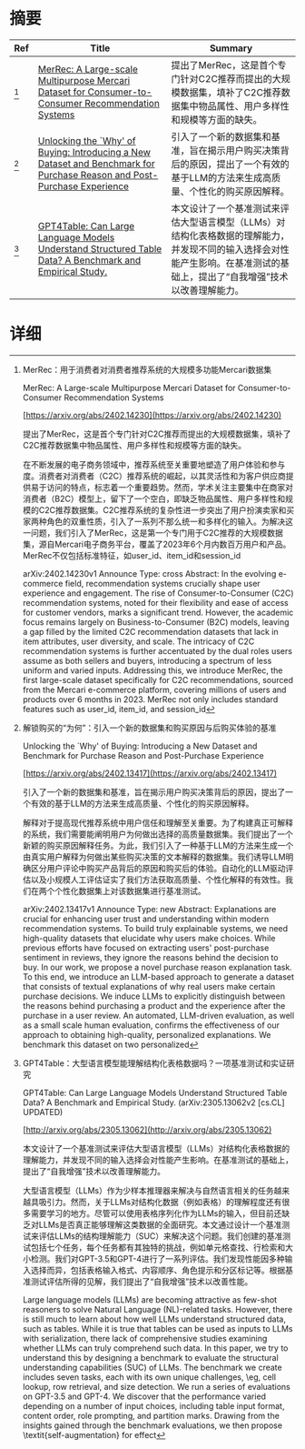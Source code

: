 # 摘要

| Ref | Title | Summary |
| --- | --- | --- |
| [^1] | [MerRec: A Large-scale Multipurpose Mercari Dataset for Consumer-to-Consumer Recommendation Systems](https://arxiv.org/abs/2402.14230) | 提出了MerRec，这是首个专门针对C2C推荐而提出的大规模数据集，填补了C2C推荐数据集中物品属性、用户多样性和规模等方面的缺失。 |
| [^2] | [Unlocking the `Why' of Buying: Introducing a New Dataset and Benchmark for Purchase Reason and Post-Purchase Experience](https://arxiv.org/abs/2402.13417) | 引入了一个新的数据集和基准，旨在揭示用户购买决策背后的原因，提出了一个有效的基于LLM的方法来生成高质量、个性化的购买原因解释。 |
| [^3] | [GPT4Table: Can Large Language Models Understand Structured Table Data? A Benchmark and Empirical Study.](http://arxiv.org/abs/2305.13062) | 本文设计了一个基准测试来评估大型语言模型（LLMs）对结构化表格数据的理解能力，并发现不同的输入选择会对性能产生影响。在基准测试的基础上，提出了“自我增强”技术以改善理解能力。 |

# 详细

[^1]: MerRec：用于消费者对消费者推荐系统的大规模多功能Mercari数据集

    MerRec: A Large-scale Multipurpose Mercari Dataset for Consumer-to-Consumer Recommendation Systems

    [https://arxiv.org/abs/2402.14230](https://arxiv.org/abs/2402.14230)

    提出了MerRec，这是首个专门针对C2C推荐而提出的大规模数据集，填补了C2C推荐数据集中物品属性、用户多样性和规模等方面的缺失。

    

    在不断发展的电子商务领域中，推荐系统至关重要地塑造了用户体验和参与度。消费者对消费者（C2C）推荐系统的崛起，以其灵活性和为客户供应商提供易于访问的特点，标志着一个重要趋势。然而，学术关注主要集中在商家对消费者（B2C）模型上，留下了一个空白，即缺乏物品属性、用户多样性和规模的C2C推荐数据集。C2C推荐系统的复杂性进一步突出了用户扮演卖家和买家两种角色的双重性质，引入了一系列不那么统一和多样化的输入。为解决这一问题，我们引入了MerRec，这是第一个专门用于C2C推荐的大规模数据集，源自Mercari电子商务平台，覆盖了2023年6个月内数百万用户和产品。MerRec不仅包括标准特征，如user_id、item_id和session_id

    arXiv:2402.14230v1 Announce Type: cross  Abstract: In the evolving e-commerce field, recommendation systems crucially shape user experience and engagement. The rise of Consumer-to-Consumer (C2C) recommendation systems, noted for their flexibility and ease of access for customer vendors, marks a significant trend. However, the academic focus remains largely on Business-to-Consumer (B2C) models, leaving a gap filled by the limited C2C recommendation datasets that lack in item attributes, user diversity, and scale. The intricacy of C2C recommendation systems is further accentuated by the dual roles users assume as both sellers and buyers, introducing a spectrum of less uniform and varied inputs. Addressing this, we introduce MerRec, the first large-scale dataset specifically for C2C recommendations, sourced from the Mercari e-commerce platform, covering millions of users and products over 6 months in 2023. MerRec not only includes standard features such as user_id, item_id, and session_id
    
[^2]: 解锁购买的“为何”：引入一个新的数据集和购买原因与后购买体验的基准

    Unlocking the `Why' of Buying: Introducing a New Dataset and Benchmark for Purchase Reason and Post-Purchase Experience

    [https://arxiv.org/abs/2402.13417](https://arxiv.org/abs/2402.13417)

    引入了一个新的数据集和基准，旨在揭示用户购买决策背后的原因，提出了一个有效的基于LLM的方法来生成高质量、个性化的购买原因解释。

    

    解释对于提高现代推荐系统中用户信任和理解至关重要。为了构建真正可解释的系统，我们需要能阐明用户为何做出选择的高质量数据集。我们提出了一个新颖的购买原因解释任务。为此，我们引入了一种基于LLM的方法来生成一个由真实用户解释为何做出某些购买决策的文本解释的数据集。我们诱导LLM明确区分用户评论中购买产品背后的原因和购买后的体验。自动化的LLM驱动评估以及小规模人工评估证实了我们方法获取高质量、个性化解释的有效性。我们在两个个性化数据集上对该数据集进行基准测试。

    arXiv:2402.13417v1 Announce Type: new  Abstract: Explanations are crucial for enhancing user trust and understanding within modern recommendation systems. To build truly explainable systems, we need high-quality datasets that elucidate why users make choices. While previous efforts have focused on extracting users' post-purchase sentiment in reviews, they ignore the reasons behind the decision to buy.   In our work, we propose a novel purchase reason explanation task. To this end, we introduce an LLM-based approach to generate a dataset that consists of textual explanations of why real users make certain purchase decisions. We induce LLMs to explicitly distinguish between the reasons behind purchasing a product and the experience after the purchase in a user review. An automated, LLM-driven evaluation, as well as a small scale human evaluation, confirms the effectiveness of our approach to obtaining high-quality, personalized explanations. We benchmark this dataset on two personalized 
    
[^3]: GPT4Table：大型语言模型能理解结构化表格数据吗？一项基准测试和实证研究

    GPT4Table: Can Large Language Models Understand Structured Table Data? A Benchmark and Empirical Study. (arXiv:2305.13062v2 [cs.CL] UPDATED)

    [http://arxiv.org/abs/2305.13062](http://arxiv.org/abs/2305.13062)

    本文设计了一个基准测试来评估大型语言模型（LLMs）对结构化表格数据的理解能力，并发现不同的输入选择会对性能产生影响。在基准测试的基础上，提出了“自我增强”技术以改善理解能力。

    

    大型语言模型（LLMs）作为少样本推理器来解决与自然语言相关的任务越来越具吸引力。然而，关于LLMs对结构化数据（例如表格）的理解程度还有很多需要学习的地方。尽管可以使用表格序列化作为LLMs的输入，但目前还缺乏对LLMs是否真正能够理解这类数据的全面研究。本文通过设计一个基准测试来评估LLMs的结构理解能力（SUC）来解决这个问题。我们创建的基准测试包括七个任务，每个任务都有其独特的挑战，例如单元格查找、行检索和大小检测。我们对GPT-3.5和GPT-4进行了一系列评估。我们发现性能因多种输入选择而异，包括表格输入格式、内容顺序、角色提示和分区标记等。根据基准测试评估所得的见解，我们提出了“自我增强”技术以改善性能。

    Large language models (LLMs) are becoming attractive as few-shot reasoners to solve Natural Language (NL)-related tasks. However, there is still much to learn about how well LLMs understand structured data, such as tables. While it is true that tables can be used as inputs to LLMs with serialization, there lack of comprehensive studies examining whether LLMs can truly comprehend such data. In this paper, we try to understand this by designing a benchmark to evaluate the structural understanding capabilities (SUC) of LLMs. The benchmark we create includes seven tasks, each with its own unique challenges, \eg, cell lookup, row retrieval, and size detection. We run a series of evaluations on GPT-3.5 and GPT-4. We discover that the performance varied depending on a number of input choices, including table input format, content order, role prompting, and partition marks. Drawing from the insights gained through the benchmark evaluations, we then propose \textit{self-augmentation} for effect
    

